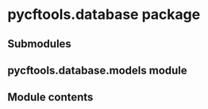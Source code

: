 # pycftools.database package

## Submodules

## pycftools.database.models module

## Module contents
